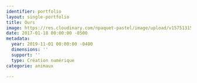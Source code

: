 ```yaml
---
identifier: portfolio
layout: single-portfolio
title: Ours
image: https://res.cloudinary.com/npaquet-pastel/image/upload/v1575131595/IMG_6780_vch2uw.jpg
date: 2017-01-18 00:00:00 -0500
metadata:
  year: 2019-11-01 00:00:00 -0400
  dimensions: ''
  support: ''
  type: Création numérique
categorie: animaux

---
```

